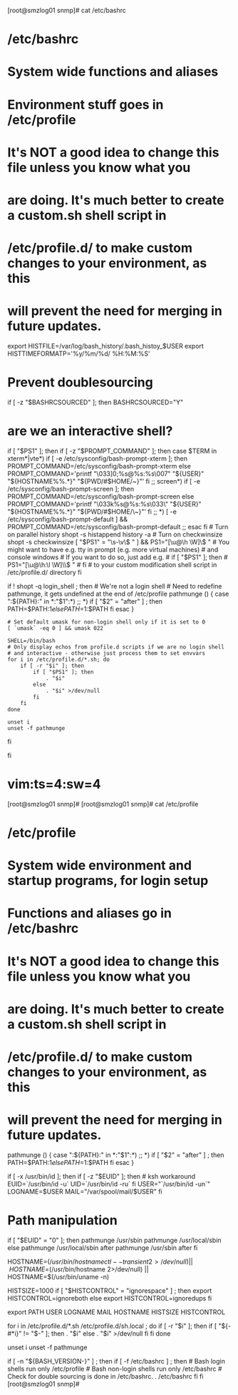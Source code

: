 
[root@smzlog01 snmp]# cat /etc/bashrc
# /etc/bashrc

# System wide functions and aliases
# Environment stuff goes in /etc/profile

# It's NOT a good idea to change this file unless you know what you
# are doing. It's much better to create a custom.sh shell script in
# /etc/profile.d/ to make custom changes to your environment, as this
# will prevent the need for merging in future updates.

export HISTFILE=/var/log/bash_history/.bash_histoy_$USER
export HISTTIMEFORMATP='%y/%m/%d/ %H:%M:%S'

# Prevent doublesourcing
if [ -z "$BASHRCSOURCED" ]; then
  BASHRCSOURCED="Y"

  # are we an interactive shell?
  if [ "$PS1" ]; then
    if [ -z "$PROMPT_COMMAND" ]; then
      case $TERM in
      xterm*|vte*)
        if [ -e /etc/sysconfig/bash-prompt-xterm ]; then
            PROMPT_COMMAND=/etc/sysconfig/bash-prompt-xterm
        else
            PROMPT_COMMAND='printf "\033]0;%s@%s:%s\007" "${USER}" "${HOSTNAME%%.*}" "${PWD/#$HOME/\~}"'
        fi
        ;;
      screen*)
        if [ -e /etc/sysconfig/bash-prompt-screen ]; then
            PROMPT_COMMAND=/etc/sysconfig/bash-prompt-screen
        else
            PROMPT_COMMAND='printf "\033k%s@%s:%s\033\\" "${USER}" "${HOSTNAME%%.*}" "${PWD/#$HOME/\~}"'
        fi
        ;;
      *)
        [ -e /etc/sysconfig/bash-prompt-default ] && PROMPT_COMMAND=/etc/sysconfig/bash-prompt-default
        ;;
      esac
    fi
    # Turn on parallel history
    shopt -s histappend
    history -a
    # Turn on checkwinsize
    shopt -s checkwinsize
    [ "$PS1" = "\\s-\\v\\\$ " ] && PS1="[\u@\h \W]\\$ "
    # You might want to have e.g. tty in prompt (e.g. more virtual machines)
    # and console windows
    # If you want to do so, just add e.g.
    # if [ "$PS1" ]; then
    #   PS1="[\u@\h:\l \W]\\$ "
    # fi
    # to your custom modification shell script in /etc/profile.d/ directory
  fi

  if ! shopt -q login_shell ; then # We're not a login shell
    # Need to redefine pathmunge, it gets undefined at the end of /etc/profile
    pathmunge () {
        case ":${PATH}:" in
            *:"$1":*)
                ;;
            *)
                if [ "$2" = "after" ] ; then
                    PATH=$PATH:$1
                else
                    PATH=$1:$PATH
                fi
        esac
    }

    # Set default umask for non-login shell only if it is set to 0
    [ `umask` -eq 0 ] && umask 022

    SHELL=/bin/bash
    # Only display echos from profile.d scripts if we are no login shell
    # and interactive - otherwise just process them to set envvars
    for i in /etc/profile.d/*.sh; do
        if [ -r "$i" ]; then
            if [ "$PS1" ]; then
                . "$i"
            else
                . "$i" >/dev/null
            fi
        fi
    done

    unset i
    unset -f pathmunge
  fi

fi
# vim:ts=4:sw=4
[root@smzlog01 snmp]#
[root@smzlog01 snmp]# cat /etc/profile
# /etc/profile

# System wide environment and startup programs, for login setup
# Functions and aliases go in /etc/bashrc

# It's NOT a good idea to change this file unless you know what you
# are doing. It's much better to create a custom.sh shell script in
# /etc/profile.d/ to make custom changes to your environment, as this
# will prevent the need for merging in future updates.

pathmunge () {
    case ":${PATH}:" in
        *:"$1":*)
            ;;
        *)
            if [ "$2" = "after" ] ; then
                PATH=$PATH:$1
            else
                PATH=$1:$PATH
            fi
    esac
}


if [ -x /usr/bin/id ]; then
    if [ -z "$EUID" ]; then
        # ksh workaround
        EUID=`/usr/bin/id -u`
        UID=`/usr/bin/id -ru`
    fi
    USER="`/usr/bin/id -un`"
    LOGNAME=$USER
    MAIL="/var/spool/mail/$USER"
fi

# Path manipulation
if [ "$EUID" = "0" ]; then
    pathmunge /usr/sbin
    pathmunge /usr/local/sbin
else
    pathmunge /usr/local/sbin after
    pathmunge /usr/sbin after
fi

HOSTNAME=$(/usr/bin/hostnamectl --transient 2>/dev/null) || \
HOSTNAME=$(/usr/bin/hostname 2>/dev/null) || \
HOSTNAME=$(/usr/bin/uname -n)

HISTSIZE=1000
if [ "$HISTCONTROL" = "ignorespace" ] ; then
    export HISTCONTROL=ignoreboth
else
    export HISTCONTROL=ignoredups
fi

export PATH USER LOGNAME MAIL HOSTNAME HISTSIZE HISTCONTROL

for i in /etc/profile.d/*.sh /etc/profile.d/sh.local ; do
    if [ -r "$i" ]; then
        if [ "${-#*i}" != "$-" ]; then
            . "$i"
        else
            . "$i" >/dev/null
        fi
    fi
done

unset i
unset -f pathmunge

if [ -n "${BASH_VERSION-}" ] ; then
        if [ -f /etc/bashrc ] ; then
                # Bash login shells run only /etc/profile
                # Bash non-login shells run only /etc/bashrc
                # Check for double sourcing is done in /etc/bashrc.
                . /etc/bashrc
       fi
fi
[root@smzlog01 snmp]#

